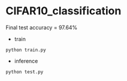 # CIFAR10_classification

Final test accuracy = 97.64%

- train

```
python train.py
```

- inference

```
python test.py
```
